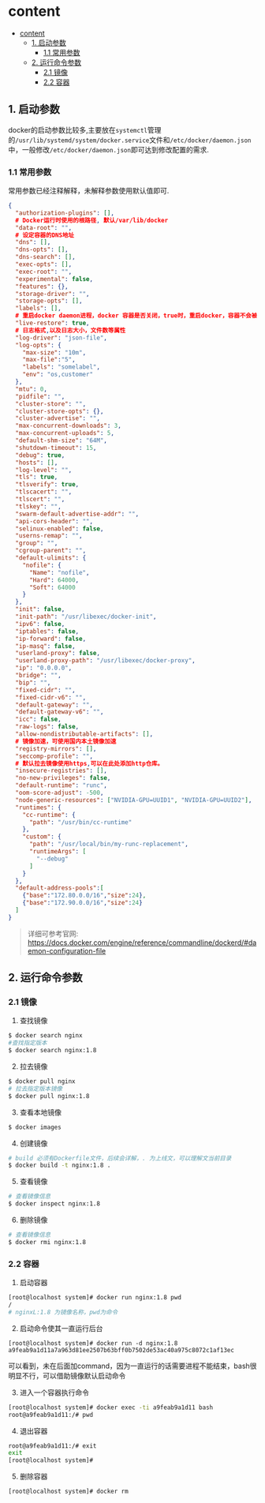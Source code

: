 # content
- [content](#content)
  - [1. 启动参数](#1-启动参数)
    - [1.1 常用参数](#11-常用参数)
  - [2. 运行命令参数](#2-运行命令参数)
    - [2.1 镜像](#21-镜像)
    - [2.2 容器](#22-容器)

## 1. 启动参数
docker的启动参数比较多,主要放在`systemctl`管理的`/usr/lib/systemd/system/docker.service`文件和`/etc/docker/daemon.json`中，一般修改`/etc/docker/daemon.json`即可达到修改配置的需求.

### 1.1 常用参数

常用参数已经注释解释，未解释参数使用默认值即可.

```json
{
  "authorization-plugins": [],
  # Docker运行时使用的根路径, 默认/var/lib/docker
  "data-root": "",
  # 设定容器的DNS地址
  "dns": [],
  "dns-opts": [],
  "dns-search": [],
  "exec-opts": [],
  "exec-root": "",
  "experimental": false,
  "features": {},
  "storage-driver": "",
  "storage-opts": [],
  "labels": [],
  # 重启docker daemon进程，docker 容器是否关闭，true时，重启docker，容器不会被杀掉
  "live-restore": true,
  # 日志格式,以及日志大小，文件数等属性
  "log-driver": "json-file",
  "log-opts": {
    "max-size": "10m",
    "max-file":"5",
    "labels": "somelabel",
    "env": "os,customer"
  },
  "mtu": 0,
  "pidfile": "",
  "cluster-store": "",
  "cluster-store-opts": {},
  "cluster-advertise": "",
  "max-concurrent-downloads": 3,
  "max-concurrent-uploads": 5,
  "default-shm-size": "64M",
  "shutdown-timeout": 15,
  "debug": true,
  "hosts": [],
  "log-level": "",
  "tls": true,
  "tlsverify": true,
  "tlscacert": "",
  "tlscert": "",
  "tlskey": "",
  "swarm-default-advertise-addr": "",
  "api-cors-header": "",
  "selinux-enabled": false,
  "userns-remap": "",
  "group": "",
  "cgroup-parent": "",
  "default-ulimits": {
    "nofile": {
      "Name": "nofile",
      "Hard": 64000,
      "Soft": 64000
    }
  },
  "init": false,
  "init-path": "/usr/libexec/docker-init",
  "ipv6": false,
  "iptables": false,
  "ip-forward": false,
  "ip-masq": false,
  "userland-proxy": false,
  "userland-proxy-path": "/usr/libexec/docker-proxy",
  "ip": "0.0.0.0",
  "bridge": "",
  "bip": "",
  "fixed-cidr": "",
  "fixed-cidr-v6": "",
  "default-gateway": "",
  "default-gateway-v6": "",
  "icc": false,
  "raw-logs": false,
  "allow-nondistributable-artifacts": [],
  # 镜像加速，可使用国内本土镜像加速
  "registry-mirrors": [],
  "seccomp-profile": "",
  # 默认拉去镜像使用https,可以在此处添加http仓库。
  "insecure-registries": [],
  "no-new-privileges": false,
  "default-runtime": "runc",
  "oom-score-adjust": -500,
  "node-generic-resources": ["NVIDIA-GPU=UUID1", "NVIDIA-GPU=UUID2"],
  "runtimes": {
    "cc-runtime": {
      "path": "/usr/bin/cc-runtime"
    },
    "custom": {
      "path": "/usr/local/bin/my-runc-replacement",
      "runtimeArgs": [
        "--debug"
      ]
    }
  },
  "default-address-pools":[
    {"base":"172.80.0.0/16","size":24},
    {"base":"172.90.0.0/16","size":24}
  ]
}
```
> 详细可参考官网:
https://docs.docker.com/engine/reference/commandline/dockerd/#daemon-configuration-file

## 2. 运行命令参数

### 2.1 镜像
1. 查找镜像
```bash
$ docker search nginx
#查找指定版本
$ docker search nginx:1.8
```

2. 拉去镜像
```bash
$ docker pull nginx
# 拉去指定版本镜像
$ docker pull nginx:1.8
```

3. 查看本地镜像
```bash
$ docker images
```

4. 创建镜像
```bash
# build 必须有Dockerfile文件，后续会详解，. 为上线文，可以理解文当前目录
$ docker build -t nginx:1.8 .

```

5. 查看镜像
```bash
# 查看镜像信息
$ docker inspect nginx:1.8

```

6. 删除镜像
```bash
# 查看镜像信息
$ docker rmi nginx:1.8

```

### 2.2 容器
1. 启动容器
```bash
[root@localhost system]# docker run nginx:1.8 pwd
/
# nginxL:1.8 为镜像名称，pwd为命令
```

2. 启动命令使其一直运行后台
```
[root@localhost system]# docker run -d nginx:1.8
a9feab9a1d11a7a963d81ee2507b63bff0b7502de53ac40a975c8072c1af13ec
```
可以看到，未在后面加command，因为一直运行的话需要进程不能结束，bash很明显不行，可以借助镜像默认启动命令

3. 进入一个容器执行命令
```bash
[root@localhost system]# docker exec -ti a9feab9a1d11 bash
root@a9feab9a1d11:/# pwd

```
4. 退出容器
```bash
root@a9feab9a1d11:/# exit
exit
[root@localhost system]# 
```

5. 删除容器
```bash
[root@localhost system]# docker rm 
```